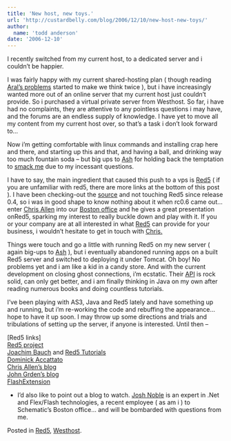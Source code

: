 ```yaml
---
title: 'New host, new toys.'
url: 'http://custardbelly.com/blog/2006/12/10/new-host-new-toys/'
author:
  name: 'todd anderson'
date: '2006-12-10'
---
```


I recently switched from my current host, to a dedicated server and i couldn’t be happier.

I was fairly happy with my current shared-hosting plan ( though reading [Aral’s problems](http://aralbalkan.com/753) started to make we think twice ), but i have increasingly wanted more out of an online server that my current host just couldn’t provide. So i purchased a virtual private server from Westhost. So far, i have had no complaints, they are attentive to any pointless questions i may have, and the forums are an endless supply of knowledge. I have yet to move all my content from my current host over, so that’s a task i don’t look forward to…

Now i’m getting comfortable with linux commands and installing crap here and there, and starting up this and that, and having a ball, and drinking way too much fountain soda – but big ups to [Ash](http://razorberry.com/blog) for holding back the temptation to [smack me](http://www.morechickenandtuna.net/albums/2cats/smack.jpg) due to my incessant questions.

I have to say, the main ingredient that caused this push to a vps is [Red5](http://osflash.org/red5) ( if you are unfamiliar with red5, there are more links at the bottom of this post ). I have been checking-out the [source](http://svn1.cvsdude.com/osflash/red5/java/server/trunk/) and not touching Red5 since release 0.4, so i was in good shape to know nothing about it when rc0.6 came out… enter [Chris Allen](http://blog.ff9900.org/) into our [Boston office](http://schematic.com) and he gives a great presentation onRed5, sparking my interest to really buckle down and play with it. If you or your company are at all interested in what [Red5](http://osflash.org/red5) can provide for your business, i wouldn’t hesitate to get in touch with [Chris.](http://blog.ff9900.org/)

Things were touch and go a little with running Red5 on my new server ( again big-ups to [Ash](http://razorberry.com/blog) ), but i eventually abandoned running apps on a built Red5 server and switched to deploying it under Tomcat. Oh boy! No problems yet and i am like a kid in a candy store. And with the current development on closing ghost connections, i’m ecstatic. Their [API](http://dl.fancycode.com/red5/api/) is rock solid, can only get better, and i am finally thinking in Java on my own after reading numerous books and doing countless tutorials.

I’ve been playing with AS3, Java and Red5 lately and have something up and running, but i’m re-working the code and rebuffing the appearance… hope to have it up soon. I may throw up some directions and trials and tribulations of setting up the server, if anyone is interested. Until then – 

[Red5 links]  
[Red5 project](http://osflash.org/red5)  
[Joachim Bauch](http://www.joachim-bauch.de/index.html/en) and [Red5 Tutorials](http://www.joachim-bauch.de/tutorials/red5/view)  
[Dominick Accattato](http://www.newviewnetworks.com/nvnhome/blog/client/index.cfm)  
[Chris Allen’s blog](http://blog.ff9900.org/)  
[John Grden’s blog](http://rockonflash.com/blog/)  
[FlashExtension](http://www.flashextensions.com/tutorials.php)

- I’d also like to point out a blog to watch. [Josh Noble](http://www.thefactoryfactory.com/wordpress/) is an expert in .Net and Flex/Flash technologies, a recent employee ( as am i ) to Schematic’s Boston office… and will be bombarded with questions from me.

Posted in [Red5](http://custardbelly.com/blog/category/red5/), [Westhost](http://custardbelly.com/blog/category/webhost/).
